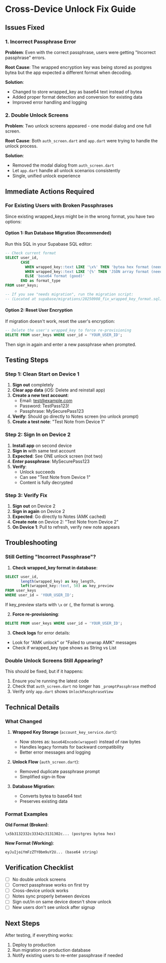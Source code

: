 # Cross-Device Unlock Fix Guide

## Issues Fixed

### 1. Incorrect Passphrase Error
**Problem**: Even with the correct passphrase, users were getting "Incorrect passphrase" errors.

**Root Cause**: The wrapped encryption key was being stored as postgres bytea but the app expected a different format when decoding.

**Solution**: 
- Changed to store wrapped_key as base64 text instead of bytea
- Added proper format detection and conversion for existing data
- Improved error handling and logging

### 2. Double Unlock Screens
**Problem**: Two unlock screens appeared - one modal dialog and one full screen.

**Root Cause**: Both `auth_screen.dart` and `app.dart` were trying to handle the unlock process.

**Solution**: 
- Removed the modal dialog from `auth_screen.dart`
- Let `app.dart` handle all unlock scenarios consistently
- Single, unified unlock experience

## Immediate Actions Required

### For Existing Users with Broken Passphrases

Since existing wrapped_keys might be in the wrong format, you have two options:

#### Option 1: Run Database Migration (Recommended)
Run this SQL in your Supabase SQL editor:
```sql
-- Check current format
SELECT user_id, 
       CASE 
         WHEN wrapped_key::text LIKE '\x%' THEN 'bytea hex format (needs migration)'
         WHEN wrapped_key::text LIKE '{%' THEN 'JSON array format (needs migration)'
         ELSE 'base64 format (good)'
       END as format_type
FROM user_keys;

-- If you see "needs migration", run the migration script:
-- (Located at supabase/migrations/20250908_fix_wrapped_key_format.sql)
```

#### Option 2: Reset User Encryption
If migration doesn't work, reset the user's encryption:
```sql
-- Delete the user's wrapped_key to force re-provisioning
DELETE FROM user_keys WHERE user_id = 'YOUR_USER_ID';
```
Then sign in again and enter a new passphrase when prompted.

## Testing Steps

### Step 1: Clean Start on Device 1
1. **Sign out** completely
2. **Clear app data** (iOS: Delete and reinstall app)
3. **Create a new test account**:
   - Email: test@example.com
   - Password: TestPass123!
   - Passphrase: MySecurePass123
4. **Verify**: Should go directly to Notes screen (no unlock prompt)
5. **Create a test note**: "Test Note from Device 1"

### Step 2: Sign In on Device 2
1. **Install app** on second device
2. **Sign in** with same test account
3. **Expected**: See ONE unlock screen (not two)
4. **Enter passphrase**: MySecurePass123
5. **Verify**: 
   - Unlock succeeds
   - Can see "Test Note from Device 1"
   - Content is fully decrypted

### Step 3: Verify Fix
1. **Sign out** on Device 2
2. **Sign in again** on Device 2
3. **Expected**: Go directly to Notes (AMK cached)
4. **Create note** on Device 2: "Test Note from Device 2"
5. **On Device 1**: Pull to refresh, verify new note appears

## Troubleshooting

### Still Getting "Incorrect Passphrase"?

1. **Check wrapped_key format in database**:
```sql
SELECT user_id, 
       length(wrapped_key) as key_length,
       left(wrapped_key::text, 50) as key_preview
FROM user_keys 
WHERE user_id = 'YOUR_USER_ID';
```

If key_preview starts with `\x` or `{`, the format is wrong.

2. **Force re-provisioning**:
```sql
DELETE FROM user_keys WHERE user_id = 'YOUR_USER_ID';
```

3. **Check logs** for error details:
- Look for "AMK unlock" or "Failed to unwrap AMK" messages
- Check if wrapped_key type shows as String vs List

### Double Unlock Screens Still Appearing?

This should be fixed, but if it happens:
1. Ensure you're running the latest code
2. Check that `auth_screen.dart` no longer has `_promptPassphrase` method
3. Verify only `app.dart` shows `UnlockPassphraseView`

## Technical Details

### What Changed

1. **Wrapped Key Storage** (`account_key_service.dart`):
   - Now stores as: `base64Encode(wrapped)` instead of raw bytes
   - Handles legacy formats for backward compatibility
   - Better error messages and logging

2. **Unlock Flow** (`auth_screen.dart`):
   - Removed duplicate passphrase prompt
   - Simplified sign-in flow

3. **Database Migration**:
   - Converts bytea to base64 text
   - Preserves existing data

### Format Examples

**Old Format (Broken)**:
```
\x5b3132332c33342c3131302c... (postgres bytea hex)
```

**New Format (Working)**:
```
eyJuIjoiYmFzZTY0bm9uY2U... (base64 string)
```

## Verification Checklist

- [ ] No double unlock screens
- [ ] Correct passphrase works on first try
- [ ] Cross-device unlock works
- [ ] Notes sync properly between devices
- [ ] Sign out/in on same device doesn't show unlock
- [ ] New users don't see unlock after signup

## Next Steps

After testing, if everything works:
1. Deploy to production
2. Run migration on production database
3. Notify existing users to re-enter passphrase if needed
